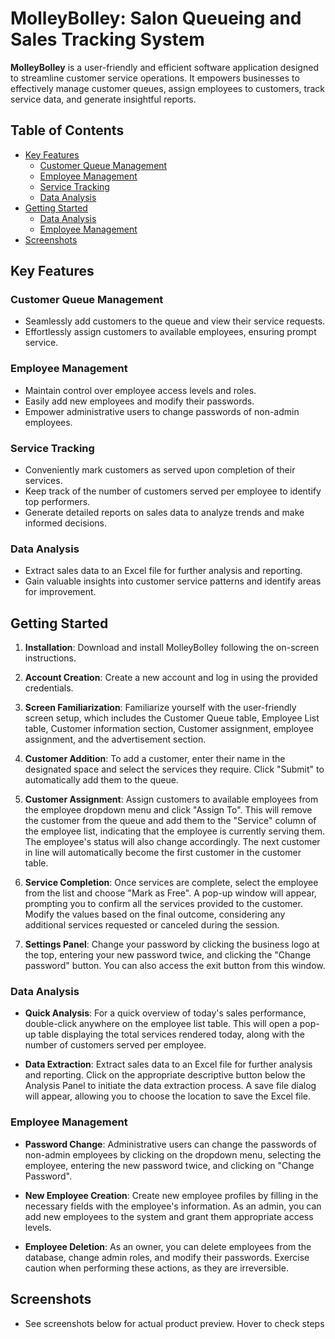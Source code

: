 <h1> MolleyBolley: Salon Queueing and Sales Tracking System
</h1>

**MolleyBolley** is a user-friendly and efficient software application designed to streamline customer service operations. It empowers businesses to effectively manage customer queues, assign employees to customers, track service data, and generate insightful reports.

<h2>Table of Contents</h2>

- [Key Features](#key-features)
  - [Customer Queue Management](#customer-queue-management)
  - [Employee Management](#employee-management)
  - [Service Tracking](#service-tracking)
  - [Data Analysis](#data-analysis)
- [Getting Started](#getting-started)
  - [Data Analysis](#data-analysis-1)
  - [Employee Management](#employee-management-1)
- [Screenshots](#screenshots)
## Key Features

### Customer Queue Management

- Seamlessly add customers to the queue and view their service requests.
- Effortlessly assign customers to available employees, ensuring prompt service.



### Employee Management

- Maintain control over employee access levels and roles.
- Easily add new employees and modify their passwords.
- Empower administrative users to change passwords of non-admin employees.



### Service Tracking

- Conveniently mark customers as served upon completion of their services.
- Keep track of the number of customers served per employee to identify top performers.
- Generate detailed reports on sales data to analyze trends and make informed decisions.



### Data Analysis

- Extract sales data to an Excel file for further analysis and reporting.
- Gain valuable insights into customer service patterns and identify areas for improvement.



## Getting Started



1. **Installation**: Download and install MolleyBolley following the on-screen instructions.



2. **Account Creation**: Create a new account and log in using the provided credentials.


3. **Screen Familiarization**: Familiarize yourself with the user-friendly screen setup, which includes the Customer Queue table, Employee List table, Customer information section, Customer assignment, employee assignment, and the advertisement section.


4. **Customer Addition**: To add a customer, enter their name in the designated space and select the services they require. Click "Submit" to automatically add them to the queue.


5. **Customer Assignment**: Assign customers to available employees from the employee dropdown menu and click "Assign To". This will remove the customer from the queue and add them to the "Service" column of the employee list, indicating that the employee is currently serving them. The employee's status will also change accordingly. The next customer in line will automatically become the first customer in the customer table.


6. **Service Completion**: Once services are complete, select the employee from the list and choose "Mark as Free". A pop-up window will appear, prompting you to confirm all the services provided to the customer. Modify the values based on the final outcome, considering any additional services requested or canceled during the session.


7. **Settings Panel**: Change your password by clicking the business logo at the top, entering your new password twice, and clicking the "Change password" button. You can also access the exit button from this window.


### Data Analysis



- **Quick Analysis**: For a quick overview of today's sales performance, double-click anywhere on the employee list table. This will open a pop-up table displaying the total services rendered today, along with the number of customers served per employee.



- **Data Extraction**: Extract sales data to an Excel file for further analysis and reporting. Click on the appropriate descriptive button below the Analysis Panel to initiate the data extraction process. A save file dialog will appear, allowing you to choose the location to save the Excel file.



### Employee Management



- **Password Change**: Administrative users can change the passwords of non-admin employees by clicking on the dropdown menu, selecting the employee, entering the new password twice, and clicking on "Change Password".



- **New Employee Creation**: Create new employee profiles by filling in the necessary fields with the employee's information. As an admin, you can add new employees to the system and grant them appropriate access levels.



- **Employee Deletion**: As an owner, you can delete employees from the database, change admin roles, and modify their passwords. Exercise caution when performing these actions, as they are irreversible.


## Screenshots
- See screenshots below for actual product preview. Hover to check steps